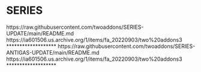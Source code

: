 # SERIES

<item>
<title>[I][COLOR indigo][/COLOR][B][COLOR white] SÉRIES  [/COLOR][B][COLOR white] TORRENT [/COLOR][/B][COLOR indigo]***[/COLOR][/I]</title>
<externallink>https://raw.githubusercontent.com/twoaddons/SERIES-UPDATE/main/README.md</externallink>
<thumbnail></thumbnail>
<fanart>https://ia601506.us.archive.org/1/items/fa_20220903/two%20addons3</fanart>
<info></info>
</item> 
*******************

<item>
<title>[I][COLOR indigo][/COLOR][B][COLOR white] COLEÇÃO ANTIGAS [/COLOR][B][COLOR white] TORRENT [/COLOR][/B][COLOR indigo]***[/COLOR][/I]</title>
<externallink>https://raw.githubusercontent.com/twoaddons/SERIES-ANTIGAS-UPDATE/main/README.md</externallink>
<thumbnail></thumbnail>
<fanart>https://ia601506.us.archive.org/1/items/fa_20220903/two%20addons3</fanart>
<info></info>
</item> 
*******************
